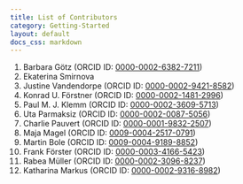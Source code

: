 ```yaml
---
title: List of Contributors
category: Getting-Started
layout: default
docs_css: markdown
---
```


1. Barbara Götz (ORCID ID: [0000-0002-6382-7211](https://orcid.org/0000-0002-6382-7211))
2. Ekaterina Smirnova
3. Justine Vandendorpe (ORCID ID: [0000-0002-9421-8582](https://orcid.org/0000-0002-9421-8582))
4. Konrad U. Förstner (ORCID ID: [0000-0002-1481-2996](http://orcid.org/0000-0002-1481-2996))
5. Paul M. J. Klemm (ORCID ID: [0000-0002-3609-5713](https://orcid.org/0000-0002-3609-5713))
6. Uta Parmaksiz (ORCID ID: [0000-0002-0087-5056](https://orcid.org/0000-0002-0087-5056))
7. Charlie Pauvert (ORCID ID: [0000-0001-9832-2507](https://orcid.org/0000-0001-9832-2507))
8. Maja Magel (ORCID ID: [0009-0004-2517-0791](https://orcid.org/0009-0004-2517-0791))
9. Martin Bole (ORCID ID: [0009-0004-9189-8852](https://orcid.org/0009-0004-9189-8852))
10. Frank Förster (ORCID ID: [0000-0003-4166-5423](https://orcid.org/0000-0003-4166-5423))
11. Rabea Müller (ORCID ID: [0000-0002-3096-8237](https://orcid.org/0000-0002-3096-8237))
12. Katharina Markus (ORCID ID: [0000-0002-9316-8982](https://orcid.org/0000-0002-9316-8982))
